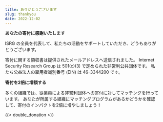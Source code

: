 ```yaml
---
title: ありがとうございます
slug: thankyou
date: 2022-12-02
---
```


  <div class="container">
    <p><strong>あなたの寄付に感謝いたします</strong></p>
    <p>ISRG の全員を代表して、私たちの活動をサポートしていただき、どうもありがとうございます。</p>
    <p>寄付に関する領収書は提供されたメールアドレスへ送信されました。 Internet Security Research Group は 501(c)(3) で定められた非営利公共団体です。 私たち公益法人の雇用者識別番号 (EIN) は 46-3344200 です。</p>
    <p class="pt-2"><strong>寄付を2倍に増額する</strong></p>
    <p>多くの組織では、従業員による非営利団体への寄付に対してマッチングを行っています。 あなたが所属する組織にマッチングプログラムがあるかどうかを確認して、寄付のインパクトを2倍に増やしましょう！</p>
    <div class="pt-2">
      {{< double_donation >}}
    </div>
  </div>
